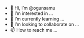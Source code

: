 - 👋 Hi, I’m @ogunsamu
- 👀 I’m interested in ...
- 🌱 I’m currently learning ...
- 💞️ I’m looking to collaborate on ...
- 📫 How to reach me ...

<!---
ogunsamu/ogunsamu is a ✨ special ✨ repository because its `README.md` (this file) appears on your GitHub profile.
You can click the Preview link to take a look at your changes.
--->
